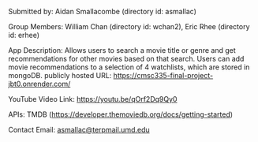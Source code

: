Submitted by: Aidan Smallacombe (directory id: asmallac)

Group Members: William Chan (directory id: wchan2), Eric Rhee (directory id: erhee)

App Description: Allows users to search a movie title or genre and get recommendations for other movies based on that search. Users can add movie recommendations to a selection of 4 watchlists, which are stored in mongoDB. publicly hosted URL: https://cmsc335-final-project-jbt0.onrender.com/

YouTube Video Link: https://youtu.be/qOrf2Dq9Qy0

APIs: TMDB (https://developer.themoviedb.org/docs/getting-started)

Contact Email: asmallac@terpmail.umd.edu
